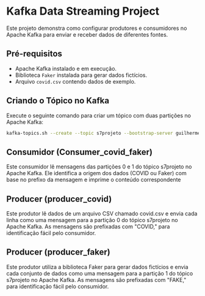 # Kafka Data Streaming Project

Este projeto demonstra como configurar produtores e consumidores no Apache Kafka para enviar e receber dados de diferentes fontes.

## Pré-requisitos

- Apache Kafka instalado e em execução.
- Biblioteca `Faker` instalada para gerar dados fictícios.
- Arquivo `covid.csv` contendo dados de exemplo.

## Criando o Tópico no Kafka

Execute o seguinte comando para criar um tópico com duas partições no Apache Kafka:

```sh
kafka-topics.sh --create --topic s7projeto --bootstrap-server guilherme.venturini-broker:29092 --partitions 2 --replication-factor 1
```

## Consumidor (Consumer_covid_faker)

Este consumidor lê mensagens das partições 0 e 1 do tópico s7projeto no Apache Kafka. Ele identifica a origem dos dados (COVID ou Faker) com base no prefixo da mensagem e imprime o conteúdo correspondente

## Producer (producer_covid)

Este produtor lê dados de um arquivo CSV chamado covid.csv e envia cada linha como uma mensagem para a partição 0 do tópico s7projeto no Apache Kafka. As mensagens são prefixadas com "COVID," para identificação fácil pelo consumidor.

## Producer (producer_faker)

Este produtor utiliza a biblioteca Faker para gerar dados fictícios e envia cada conjunto de dados como uma mensagem para a partição 1 do tópico s7projeto no Apache Kafka. As mensagens são prefixadas com "FAKE," para identificação fácil pelo consumidor.
